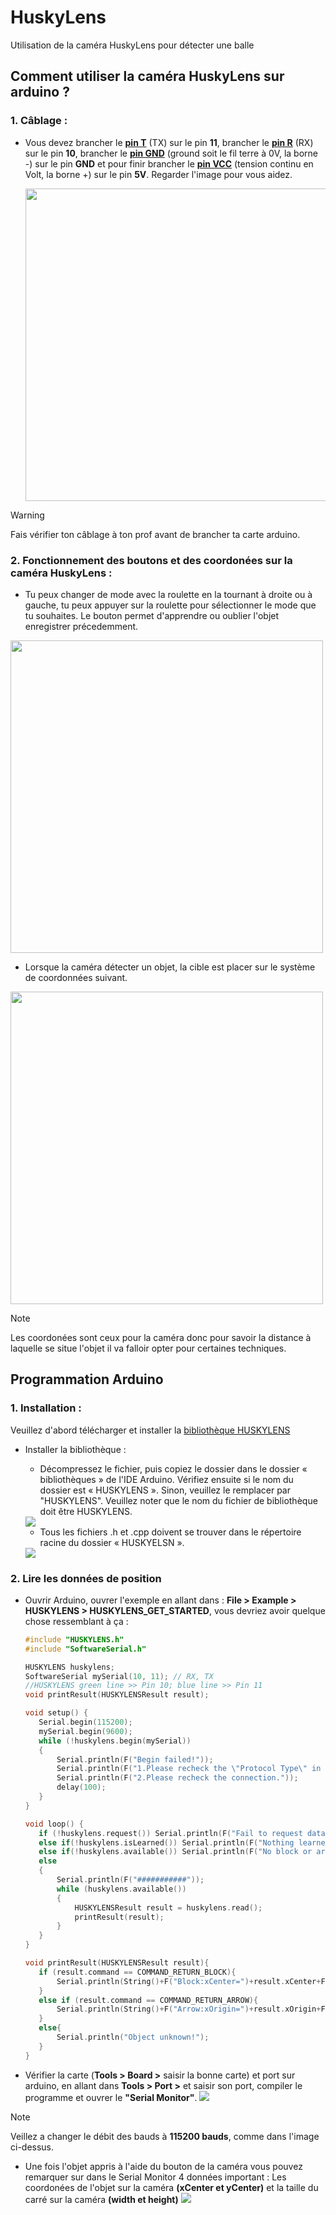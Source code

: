 # HuskyLens
Utilisation de la caméra HuskyLens pour détecter une balle

## Comment utiliser la caméra HuskyLens sur arduino ?

### 1. Câblage :

 - Vous devez brancher le **<ins>pin T</ins>** (TX) sur le pin **11**, brancher le **<ins>pin R</ins>** (RX) sur le pin **10**, brancher le **<ins>pin GND</ins>** (ground soit le fil terre à 0V, la borne -) sur le pin **GND** et pour finir brancher le **<ins>pin VCC</ins>** (tension continu en Volt, la borne +) sur le pin **5V**. Regarder l'image pour vous aidez.   
      


   <img src="assets/connections2.png" width="500" height="500"/>
   
> [!WARNING]
> Fais vérifier ton câblage à ton prof avant de brancher ta carte arduino.

### 2. Fonctionnement des boutons et des coordonées sur la caméra HuskyLens :

- Tu peux changer de mode avec la roulette en la tournant à droite ou à gauche, tu peux appuyer sur la roulette pour sélectionner le mode que tu souhaites. Le bouton permet d'apprendre ou oublier l'objet enregistrer précedemment. 

<img src="assets/buttons.png" width="500" height="500"/>

- Lorsque la caméra détecter un objet, la cible est placer sur le système de coordonnées suivant.

<img src="assets/coordonnees.png" width="500" height="500"/>
  

> [!NOTE]
> Les coordonées sont ceux pour la caméra donc pour savoir la distance à laquelle se situe l'objet il va falloir opter pour certaines techniques.

## Programmation  Arduino

### 1. Installation :

Veuillez d'abord télécharger et installer la [bibliothèque HUSKYLENS](https://codeload.github.com/HuskyLens/HUSKYLENSArduino/zip/master)  

- Installer la bibliothèque  :
  
   - Décompressez le fichier, puis copiez le dossier dans le dossier « bibliothèques » de l'IDE Arduino. Vérifiez ensuite si le nom du dossier est « HUSKYLENS ». Sinon, veuillez le remplacer par "HUSKYLENS". Veuillez noter que le nom du fichier de bibliothèque doit être HUSKYLENS.     
     
  <img src="assets/installation1.png">  

  - Tous les fichiers .h et .cpp doivent se trouver dans le répertoire racine du dossier « HUSKYELSN ».
  <img src="assets/installation2.png">
    
### 2. Lire les données de position

- Ouvrir Arduino, ouvrer l'exemple en allant dans : **File > Example > HUSKYLENS > HUSKYLENS_GET_STARTED**, vous devriez avoir quelque chose ressemblant à ça :
   ```c++
   #include "HUSKYLENS.h"
   #include "SoftwareSerial.h"

  HUSKYLENS huskylens;
  SoftwareSerial mySerial(10, 11); // RX, TX
  //HUSKYLENS green line >> Pin 10; blue line >> Pin 11
  void printResult(HUSKYLENSResult result);
  
  void setup() {
      Serial.begin(115200);
      mySerial.begin(9600);
      while (!huskylens.begin(mySerial))
      {
          Serial.println(F("Begin failed!"));
          Serial.println(F("1.Please recheck the \"Protocol Type\" in HUSKYLENS (General Settings>>Protocol Type>>Serial 9600)"));
          Serial.println(F("2.Please recheck the connection."));
          delay(100);
      }
  }
  
  void loop() {
      if (!huskylens.request()) Serial.println(F("Fail to request data from HUSKYLENS, recheck the connection!"));
      else if(!huskylens.isLearned()) Serial.println(F("Nothing learned, press learn button on HUSKYLENS to learn one!"));
      else if(!huskylens.available()) Serial.println(F("No block or arrow appears on the screen!"));
      else
      {
          Serial.println(F("###########"));
          while (huskylens.available())
          {
              HUSKYLENSResult result = huskylens.read();
              printResult(result);
          }    
      }
  }
  
  void printResult(HUSKYLENSResult result){
      if (result.command == COMMAND_RETURN_BLOCK){
          Serial.println(String()+F("Block:xCenter=")+result.xCenter+F(",yCenter=")+result.yCenter+F(",width=")+result.width+F(",height=")+result.height+F(",ID=")+result.ID);
      }
      else if (result.command == COMMAND_RETURN_ARROW){
          Serial.println(String()+F("Arrow:xOrigin=")+result.xOrigin+F(",yOrigin=")+result.yOrigin+F(",xTarget=")+result.xTarget+F(",yTarget=")+result.yTarget+F(",ID=")+result.ID);
      }
      else{
          Serial.println("Object unknown!");
      }
  }

   ```  
- Vérifier la carte (__Tools > Board >__ saisir la bonne carte) et port sur arduino, en allant dans __Tools >  Port >__ et saisir son port, compiler le programme et ouvrer le __"Serial Monitor"__.
  <img src="assets/SerialMonitor.png"/>

> [!NOTE]
> Veillez a changer le débit des bauds à __115200 bauds__, comme dans l'image ci-dessus.

- Une fois l'objet appris à l'aide du bouton de la caméra vous pouvez remarquer sur dans le Serial Monitor 4 données important : Les coordonées de l'objet sur la caméra __(xCenter et yCenter)__ et la taille du carré sur la caméra __(width et height)__   <img src="assets/comObject.png"/>
  
